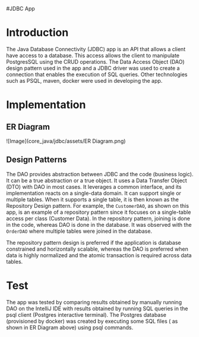 #JDBC App

# Introduction
The Java Database Connectivity  (JDBC) app is an API that allows a client have access to a database.
This access allows the client to manipulate PostgresSQL using the CRUD operations.
The Data Access Object (DAO) design pattern used in the app and a JDBC driver was used to create a connection that enables the execution of SQL queries.
Other technologies such as PSQL, maven, docker were used in developing the app.
# Implementation 
## ER Diagram
![Image](core_java/jdbc/assets/ER Diagram.png)

## Design Patterns
The DAO provides abstraction between JDBC and the code (business logic). It can be a true abstraction or a true object. It uses a Data Transfer Object (DTO) with DAO in most cases.
It leverages a common interface, and its implementation reacts on a single-data domain. It can support single or multiple tables. When it supports a single table, it is then known as the Repository Design pattern. For example, the ``CustomerDAO``, as shown on this app, is an example of a repository pattern since it focuses on a single-table access per class (Customer Data).
In the repository pattern, joining is done in the code, whereas DAO is done in the database. It was observed with the ``OrderDAO`` where multiple tables were joined in the database.

The repository pattern design is preferred if the application is database constrained and horizontally scalable, whereas the DAO is preferred when data is highly normalized and the atomic transaction is required across data tables.

# Test
The app was tested by comparing results obtained by manually running DAO on the IntelliJ IDE with results obtained by running SQL queries in the psql client (Postgres interactive terminal).
The Postgres database (provisioned by docker) was created by executing some SQL files ( as shown in ER Diagram above) using psql commands. 


